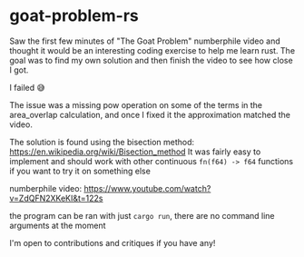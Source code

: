 # goat-problem-rs
Saw the first few minutes of "The Goat Problem" numberphile video and thought it would be an interesting coding exercise to help me learn rust.
The goal was to find my own solution and then finish the video to see how close I got. 

I failed 😅

The issue was a missing pow operation on some of the terms in the area_overlap calculation, and once I fixed it the approximation matched the video.

The solution is found using the bisection method: https://en.wikipedia.org/wiki/Bisection_method
It was fairly easy to implement and should work with other continuous ```fn(f64) -> f64``` functions if you want to try it on something else

numberphile video: https://www.youtube.com/watch?v=ZdQFN2XKeKI&t=122s

the program can be ran with just ```cargo run```, there are no command line arguments at the moment

I'm open to contributions and critiques if you have any!
